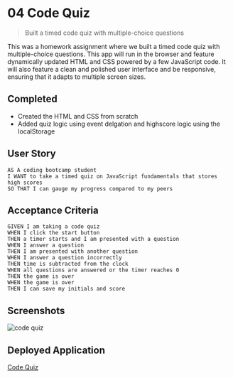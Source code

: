 # 04 Code Quiz
> Built a timed code quiz with multiple-choice questions

This was a homework assignment where we built a timed code quiz with multiple-choice questions. This app will run in the browser and feature dynamically updated HTML and CSS powered by a few JavaScript code. It will also feature a clean and polished user interface and be responsive, ensuring that it adapts to multiple screen sizes.

## Completed
* Created the HTML and CSS from scratch
* Added quiz logic using event delgation and highscore logic using the localStorage

## User Story

```
AS A coding bootcamp student
I WANT to take a timed quiz on JavaScript fundamentals that stores high scores
SO THAT I can gauge my progress compared to my peers
```

## Acceptance Criteria

```
GIVEN I am taking a code quiz
WHEN I click the start button
THEN a timer starts and I am presented with a question
WHEN I answer a question
THEN I am presented with another question
WHEN I answer a question incorrectly
THEN time is subtracted from the clock
WHEN all questions are answered or the timer reaches 0
THEN the game is over
WHEN the game is over
THEN I can save my initials and score
```

## Screenshots
![code quiz](./Assets/04-web-apis-homework-demo.gif)

## Deployed Application
[Code Quiz](https://aroblesgalit.github.io/04-Code-Quiz/)


